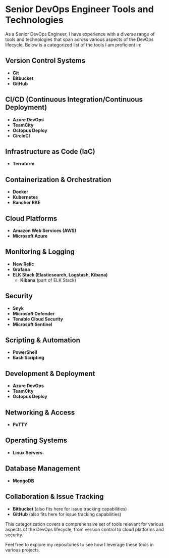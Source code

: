 # Senior DevOps Engineer Tools and Technologies

As a Senior DevOps Engineer, I have experience with a diverse range of tools and technologies that span across various aspects of the DevOps lifecycle. Below is a categorized list of the tools I am proficient in:

## Version Control Systems
- **Git**
- **Bitbucket**
- **GitHub**

## CI/CD (Continuous Integration/Continuous Deployment)
- **Azure DevOps**
- **TeamCity**
- **Octopus Deploy**
- **CircleCI**

## Infrastructure as Code (IaC)
- **Terraform**

## Containerization & Orchestration
- **Docker**
- **Kubernetes**
- **Rancher RKE**

## Cloud Platforms
- **Amazon Web Services (AWS)**
- **Microsoft Azure**

## Monitoring & Logging
- **New Relic**
- **Grafana**
- **ELK Stack (Elasticsearch, Logstash, Kibana)**
  - **Kibana** (part of ELK Stack)

## Security
- **Snyk**
- **Microsoft Defender**
- **Tenable Cloud Security**
- **Microsoft Sentinel**

## Scripting & Automation
- **PowerShell**
- **Bash Scripting**

## Development & Deployment
- **Azure DevOps**
- **TeamCity**
- **Octopus Deploy**

## Networking & Access
- **PuTTY**

## Operating Systems
- **Linux Servers**

## Database Management
- **MongoDB**

## Collaboration & Issue Tracking
- **Bitbucket** (also fits here for issue tracking capabilities)
- **GitHub** (also fits here for issue tracking capabilities)

This categorization covers a comprehensive set of tools relevant for various aspects of the DevOps lifecycle, from version control to cloud platforms and security.

Feel free to explore my repositories to see how I leverage these tools in various projects.